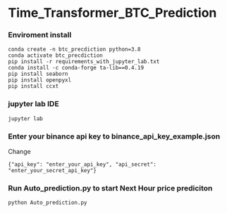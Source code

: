 # Time_Transformer_BTC_Prediction

### Enviroment install

```
conda create -n btc_precdiction python=3.8
conda activate btc_precdiction
pip install -r requirements_with_jupyter_lab.txt
conda install -c conda-forge ta-lib==0.4.19
pip install seaborn
pip install openpyxl
pip install ccxt
```
### jupyter lab IDE
```
jupyter lab
```

### Enter your binance api key to binance_api_key_example.json

Change
```
{"api_key": "enter_your_api_key", "api_secret": "enter_your_secret_api_key"}
```

### Run Auto_prediction.py to start Next Hour price prediciton 

```
python Auto_prediction.py
```